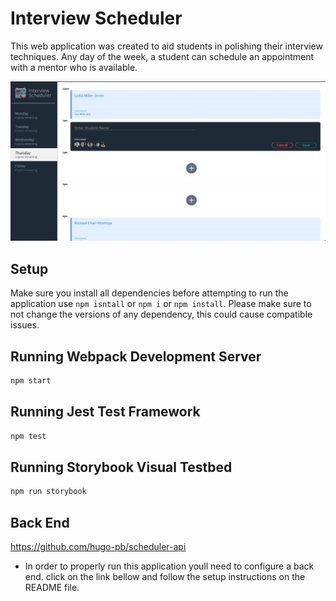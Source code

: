 # Interview Scheduler

This web application was created to aid students in polishing their interview techniques. Any day of the week, a student can schedule an appointment with a mentor who is available.

!['img of home page'](https://github.com/hugo-pb/interview-scheduler/blob/master/docs/homepage.png)

## Setup

Make sure you install all dependencies before attempting to run the application use `npm isntall` or `npm i` or `npm install`. Please make sure to not change the versions of any dependency, this could cause compatible issues.

## Running Webpack Development Server

```sh
npm start
```

## Running Jest Test Framework

```sh
npm test
```

## Running Storybook Visual Testbed

```sh
npm run storybook
```

## Back End

https://github.com/hugo-pb/scheduler-api

- In order to properly run this application youll need to configure a back end. click on the link bellow and follow the setup instructions on the README file.
